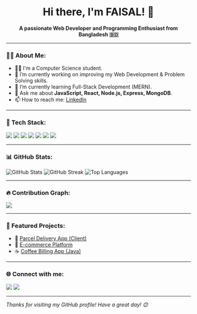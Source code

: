 <h1 align="center">Hi there, I'm FAISAL! 👋</h1>

<p align="center">
  <b>A passionate Web Developer and Programming Enthusiast from Bangladesh 🇧🇩</b>
</p>

---

### 👨‍💻 About Me:
- 🧑‍🎓 I'm a Computer Science student.
- 🔭 I’m currently working on improving my Web Development & Problem Solving skills.
- 🌱 I’m currently learning Full-Stack Development (MERN).
- 💬 Ask me about **JavaScript, React, Node.js, Express, MongoDB**.
- 📫 How to reach me: [LinkedIn](https://www.linkedin.com/in/mahmud-faisal)

---

### 🚀 Tech Stack:
<p align="left">
  <img src="https://img.shields.io/badge/JavaScript-F7DF1E?style=for-the-badge&logo=javascript&logoColor=black"/>
  <img src="https://img.shields.io/badge/React-61DAFB?style=for-the-badge&logo=react&logoColor=black"/>
  <img src="https://img.shields.io/badge/Node.js-339933?style=for-the-badge&logo=nodedotjs&logoColor=white"/>
  <img src="https://img.shields.io/badge/Express.js-000000?style=for-the-badge&logo=express&logoColor=white"/>
  <img src="https://img.shields.io/badge/MongoDB-4EA94B?style=for-the-badge&logo=mongodb&logoColor=white"/>
  <img src="https://img.shields.io/badge/Git-F05032?style=for-the-badge&logo=git&logoColor=white"/>
  <img src="https://img.shields.io/badge/C++-00599C?style=for-the-badge&logo=c%2B%2B&logoColor=white"/>
</p>

---

### 📊 GitHub Stats:
<p align="left">
  <img src="https://github-readme-stats.vercel.app/api?username=mahmud-faisal&show_icons=true&theme=tokyonight" alt="GitHub Stats" />
  <img src="https://github-readme-streak-stats.herokuapp.com?user=mahmud-faisal&theme=tokyonight&hide_border=false" alt="GitHub Streak" />
  <img src="https://github-readme-stats.vercel.app/api/top-langs/?username=mahmud-faisal&layout=compact&theme=tokyonight" alt="Top Languages"/>

</p>

---

### 🔥 Contribution Graph:
<img src="https://github-readme-activity-graph.vercel.app/graph?username=mahmud-faisal&theme=tokyo-night"/>

---

### 📌 Featured Projects:
- 🚚 [Parcel Delivery App (Client)](https://github.com/mahmud-faisal/parcel-client)
- 🛒 [E-commerce Platform](https://github.com/mahmud-faisal/ecommerce-app)
- ☕ [Coffee Billing App (Java)](https://github.com/mahmud-faisal/coffee-bill-java)

---

### 🌐 Connect with me:
<p>
  <a href="https://www.linkedin.com/in/mahmud-faisal"><img src="https://img.shields.io/badge/LinkedIn-0077B5?style=for-the-badge&logo=linkedin&logoColor=white"/></a>
  <a href="mailto:mahmudfaisal.dev@gmail.com"><img src="https://img.shields.io/badge/Gmail-D14836?style=for-the-badge&logo=gmail&logoColor=white"/></a>
</p>

---

*Thanks for visiting my GitHub profile! Have a great day! 😊*
